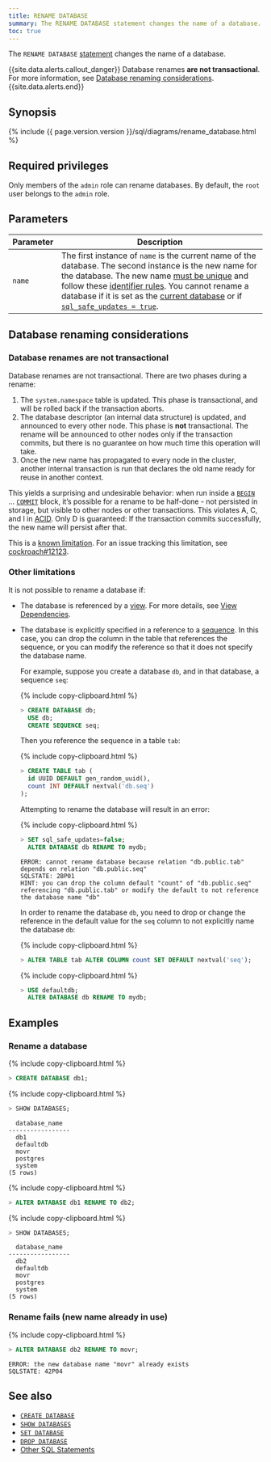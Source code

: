 ```yaml
---
title: RENAME DATABASE
summary: The RENAME DATABASE statement changes the name of a database.
toc: true
---
```


The `RENAME DATABASE` [statement](sql-statements.html) changes the name of a database.

{{site.data.alerts.callout_danger}}
Database renames **are not transactional**. For more information, see [Database renaming considerations](#database-renaming-considerations).
{{site.data.alerts.end}}

## Synopsis

<div>
{% include {{ page.version.version }}/sql/diagrams/rename_database.html %}
</div>

## Required privileges

Only members of the `admin` role can rename databases. By default, the `root` user belongs to the `admin` role.

## Parameters

Parameter | Description
----------|------------
`name` | The first instance of `name` is the current name of the database. The second instance is the new name for the database. The new name [must be unique](#rename-fails-new-name-already-in-use) and follow these [identifier rules](keywords-and-identifiers.html#identifiers). You cannot rename a database if it is set as the [current database](sql-name-resolution.html#current-database) or if [`sql_safe_updates = true`](set-vars.html).

## Database renaming considerations

### Database renames are not transactional

Database renames are not transactional. There are two phases during a rename:

1. The `system.namespace` table is updated. This phase is transactional, and will be rolled back if the transaction aborts.
2. The database descriptor (an internal data structure) is updated, and announced to every other node. This phase is **not** transactional. The rename will be announced to other nodes only if the transaction commits, but there is no guarantee on how much time this operation will take.
3. Once the new name has propagated to every node in the cluster, another internal transaction is run that declares the old name ready for reuse in another context.

This yields a surprising and undesirable behavior: when run inside a [`BEGIN`](begin-transaction.html) ... [`COMMIT`](commit-transaction.html) block, it’s possible for a rename to be half-done - not persisted in storage, but visible to other nodes or other transactions. This violates A, C, and I in [ACID](https://en.wikipedia.org/wiki/ACID_(computer_science)). Only D is guaranteed: If the transaction commits successfully, the new name will persist after that.

This is a [known limitation](known-limitations.html#database-and-table-renames-are-not-transactional). For an issue tracking this limitation, see [cockroach#12123](https://github.com/cockroachdb/cockroach/issues/12123).

### Other limitations

It is not possible to rename a database if:

- The database is referenced by a [view](views.html). For more details, see [View Dependencies](views.html#view-dependencies).
- The database is explicitly specified in a reference to a [sequence](create-sequence.html). In this case, you can drop the column in the table that references the sequence, or you can modify the reference so that it does not specify the database name.

    For example, suppose you create a database `db`, and in that database, a sequence `seq`:

    {% include copy-clipboard.html %}
    ~~~ sql
    > CREATE DATABASE db;
      USE db;
      CREATE SEQUENCE seq;
    ~~~

    Then you reference the sequence in a table `tab`:

    {% include copy-clipboard.html %}
    ~~~ sql
    > CREATE TABLE tab (
      id UUID DEFAULT gen_random_uuid(),
      count INT DEFAULT nextval('db.seq')
    );
    ~~~

    Attempting to rename the database will result in an error:

    {% include copy-clipboard.html %}
    ~~~ sql
    > SET sql_safe_updates=false;
      ALTER DATABASE db RENAME TO mydb;
    ~~~

    ~~~
    ERROR: cannot rename database because relation "db.public.tab" depends on relation "db.public.seq"
    SQLSTATE: 2BP01
    HINT: you can drop the column default "count" of "db.public.seq" referencing "db.public.tab" or modify the default to not reference the database name "db"
    ~~~

    In order to rename the database `db`, you need to drop or change the reference in the default value for the `seq` column to not explicitly name the database `db`:

    {% include copy-clipboard.html %}
    ~~~ sql
    > ALTER TABLE tab ALTER COLUMN count SET DEFAULT nextval('seq');
    ~~~

    {% include copy-clipboard.html %}
    ~~~ sql
    > USE defaultdb;
      ALTER DATABASE db RENAME TO mydb;
    ~~~

## Examples

### Rename a database

{% include copy-clipboard.html %}
~~~ sql
> CREATE DATABASE db1;
~~~

{% include copy-clipboard.html %}
~~~ sql
> SHOW DATABASES;
~~~

~~~
  database_name
-----------------
  db1
  defaultdb
  movr
  postgres
  system
(5 rows)
~~~

{% include copy-clipboard.html %}
~~~ sql
> ALTER DATABASE db1 RENAME TO db2;
~~~

{% include copy-clipboard.html %}
~~~ sql
> SHOW DATABASES;
~~~

~~~
  database_name
-----------------
  db2
  defaultdb
  movr
  postgres
  system
(5 rows)
~~~

### Rename fails (new name already in use)

{% include copy-clipboard.html %}
~~~ sql
> ALTER DATABASE db2 RENAME TO movr;
~~~

~~~
ERROR: the new database name "movr" already exists
SQLSTATE: 42P04
~~~

## See also

- [`CREATE DATABASE`](create-database.html)
- [`SHOW DATABASES`](show-databases.html)
- [`SET DATABASE`](set-vars.html)
- [`DROP DATABASE`](drop-database.html)
- [Other SQL Statements](sql-statements.html)

